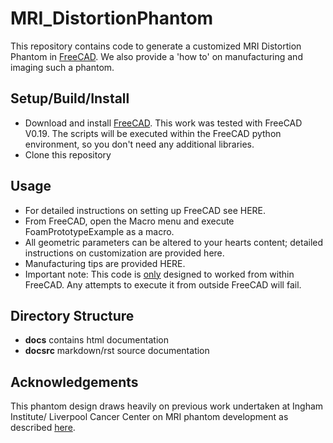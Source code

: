 # MRI_DistortionPhantom



This repository contains code to generate a customized MRI Distortion Phantom in [FreeCAD](https://www.freecadweb.org/). We also provide a 'how to' on manufacturing and imaging such a phantom.

## Setup/Build/Install

- Download and install [FreeCAD](https://www.freecadweb.org/). This work was tested with FreeCAD V0.19. The scripts will be executed within the FreeCAD python environment, so you don't need any additional libraries.
- Clone this repository

## Usage

- For detailed instructions on setting up FreeCAD see HERE.
- From FreeCAD, open the Macro menu and execute FoamPrototypeExample as a macro. 
- All geometric parameters can be altered to your hearts content; detailed instructions on customization are provided here.
- Manufacturing tips are provided HERE.
- Important note: This code is <u>only</u> designed to worked from within FreeCAD. Any attempts to execute it from outside FreeCAD will fail.

## Directory Structure

- **docs** contains html documentation
- **docsrc** markdown/rst source documentation

## Acknowledgements 

This phantom design draws heavily on previous work undertaken at Ingham Institute/ Liverpool Cancer Center on MRI phantom development as described [here](https://aapm.onlinelibrary.wiley.com/doi/pdfdirect/10.1118/1.4915920?casa_token=CcBf93ylYfoAAAAA:yn6h_k-mTRJ2orijpwzfoUtX5zZchs-_qbcifwIP8X6oX2K19QKc7g7_oMXPMyspkzFAdUe-7rqEavzHzQ). 